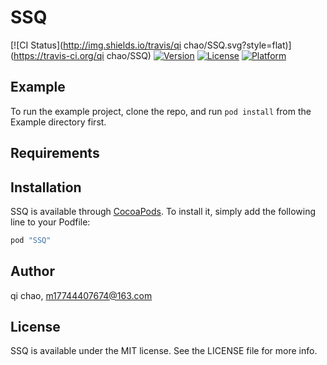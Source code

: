 # SSQ

[![CI Status](http://img.shields.io/travis/qi chao/SSQ.svg?style=flat)](https://travis-ci.org/qi chao/SSQ)
[![Version](https://img.shields.io/cocoapods/v/SSQ.svg?style=flat)](http://cocoapods.org/pods/SSQ)
[![License](https://img.shields.io/cocoapods/l/SSQ.svg?style=flat)](http://cocoapods.org/pods/SSQ)
[![Platform](https://img.shields.io/cocoapods/p/SSQ.svg?style=flat)](http://cocoapods.org/pods/SSQ)

## Example

To run the example project, clone the repo, and run `pod install` from the Example directory first.

## Requirements

## Installation

SSQ is available through [CocoaPods](http://cocoapods.org). To install
it, simply add the following line to your Podfile:

```ruby
pod "SSQ"
```

## Author

qi chao, m17744407674@163.com

## License

SSQ is available under the MIT license. See the LICENSE file for more info.
